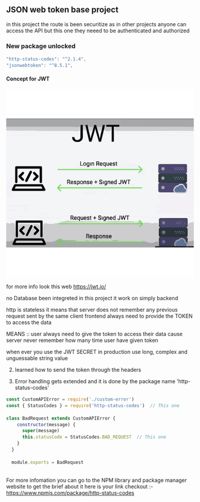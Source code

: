 ## JSON web token base project
in this project the route is been securitize 
as in other projects anyone can access the API but this one they neeed to be authenticated and authorized

### New package unlocked
```javascript
"http-status-codes": "^2.1.4",
"jsonwebtoken": "^8.5.1",
```

#### Concept for JWT
![Logo](jwt.svg)

for more info look this web
https://jwt.io/

no Database been integreted in this project it work on simply backend

http is stateless it means that server does not remember any previous request sent by the same client 
frontend always need to provide the TOKEN to access the data 

MEANS :: user always need to give the token to access their data cause server never remember how many time user have given token

when ever you use the JWT SECRET in production use long, complex and unguessable string value

2. learned how to send the token through the headers

3. Error handling gets extended and it is done by the package name 
'http-status-codes' 
```javascript
const CustomAPIError = require('./custom-error')
const { StatusCodes } = require('http-status-codes')  // This one

class BadRequest extends CustomAPIError {
    constructor(message) {
      super(message)
      this.statusCode = StatusCodes.BAD_REQUEST  // This one 
    }
  }
  
  module.exports = BadRequest
  
```
For more infomation you can go to the NPM library and package manager website to get the brief about it 
here is your link checkout :- https://www.npmjs.com/package/http-status-codes